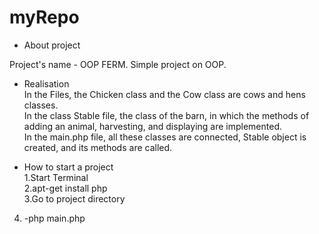 # myRepo


* About project

Project's name - OOP FERM.
Simple project on OOP. 


* Realisation<br>
In the Files, the Chicken class and the Cow class are cows and hens classes.<br>
In the class Stable file, the class of the barn, in which the methods of adding an animal, harvesting, and displaying are implemented.<br>
In the main.php file, all these classes are connected, Stable object is created, and its methods are called.

* How to start a project<br>
1.Start Terminal<br>
2.apt-get install php<br>
3.Go to project directory<br>
4. -php main.php
